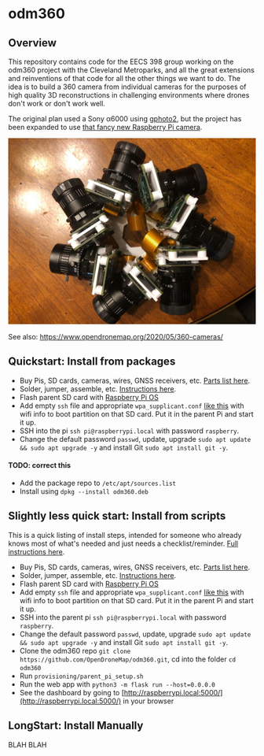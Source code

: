 # odm360

## Overview

This repository contains code for the EECS 398 group working on the odm360 project with the Cleveland Metroparks, and all the great extensions and reinventions of that code for all the other things we want to do. The idea is to build a 360 camera from individual cameras for the purposes of high quality 3D reconstructions in challenging environments where drones don't work or don't work well.

The original plan used a Sony α6000 using [gphoto2](http://gphoto.org/), but the project has been expanded to use [that fancy new Raspberry Pi camera](https://www.raspberrypi.org/products/raspberry-pi-high-quality-camera/).

![](images/rpi7_live.JPG)

See also: https://www.opendronemap.org/2020/05/360-cameras/

## Quickstart: Install from packages

- Buy Pis, SD cards, cameras, wires, GNSS receivers, etc. [Parts list here](provisioning/setup_pi.md).
- Solder, jumper, assemble, etc. [Instructions here](provisioning/setup_pi.md).
- Flash parent SD card with [Raspberry Pi OS](https://www.raspberrypi.org/downloads/raspberry-pi-os/)
- Add empty ```ssh``` file and appropriate ```wpa_supplicant.conf``` [like this](https://www.raspberrypi.org/documentation/configuration/wireless/headless.md) with wifi info to boot partition on that SD card. Put it in the parent Pi and start it up.
- SSH into the pi ```ssh pi@raspberrypi.local``` with password ```raspberry```.
- Change the default password ```passwd```, update, upgrade ```sudo apt update && sudo apt upgrade -y``` and install Git ```sudo apt install git -y```.

#### TODO: correct this
- Add the package repo to ```/etc/apt/sources.list```
- Install using ```dpkg --install odm360.deb```

## Slightly less quick start: Install from scripts

This is a quick listing of install steps, intended for someone who already knows most of what's needed and just needs a checklist/reminder. [Full instructions here](provisioning/setup_pi.md).

- Buy Pis, SD cards, cameras, wires, GNSS receivers, etc. [Parts list here](provisioning/setup_pi.md).
- Solder, jumper, assemble, etc. [Instructions here](provisioning/setup_pi.md).
- Flash parent SD card with [Raspberry Pi OS](https://www.raspberrypi.org/downloads/raspberry-pi-os/)
- Add empty ```ssh``` file and appropriate ```wpa_supplicant.conf``` [like this](https://www.raspberrypi.org/documentation/configuration/wireless/headless.md) with wifi info to boot partition on that SD card. Put it in the parent Pi and start it up.
- SSH into the parent pi ```ssh pi@raspberrypi.local``` with password ```raspberry```.
- Change the default password ```passwd```, update, upgrade ```sudo apt update && sudo apt upgrade -y``` and install Git ```sudo apt install git -y```.
- Clone the odm360 repo ```git clone https://github.com/OpenDroneMap/odm360.git```, cd into the folder ```cd odm360```
- Run ```provisioning/parent_pi_setup.sh```
- Run the web app with ```python3 -m flask run --host=0.0.0.0```
- See the dashboard by going to [http://raspberrypi.local:5000/](http://raspberrypi.local:5000/) in your browser

## LongStart: Install Manually

BLAH BLAH
